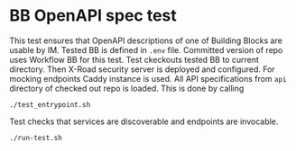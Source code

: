 # BB OpenAPI spec test

This test ensures that OpenAPI descriptions of one of Building Blocks are usable by IM.
Tested BB is defined in `.env` file. Committed version of repo uses Workflow BB for this test.
Test ckeckouts tested BB to current directory. Then X-Road security server is deployed and configured. For mocking endpoints Caddy instance is used.
All API specifications from `api` directory of checked out repo is loaded.
This is done by calling

```
./test_entrypoint.sh
```

Test checks that services are discoverable and endpoints are invocable.

```
./run-test.sh
```

